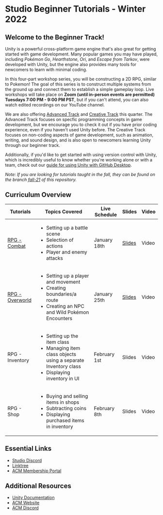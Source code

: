 # Studio Beginner Tutorials - Winter 2022
## Welcome to the Beginner Track!
Unity is a powerful cross-platform game engine that's also great for getting started with game development. Many popular games you may have played, including *Pokémon Go*, *Hearthstone*, *Ori*, and *Escape from Tarkov*, were developed with Unity, but the engine also provides many tools for newcomers to learn with minimal coding.

In this four-part workshop series, you will be constructing a 2D RPG, similar to Pokemon! The goal of this series is to construct multiple systems from the ground up and connect them to establish a simple gameplay loop. Live workshops will take place on **Zoom (until in-person events are permitted) Tuesdays 7:00 PM - 9:00 PM PST**,  but if you can't attend, you can also watch edited recordings on our YouTube channel.

We are also offering [Advanced Track](https://github.com/uclaacm/studio-advanced-tutorials-f21) and [Creative Track](https://github.com/uclaacm/studio-creative-tutorials-f21) this quarter. The Advanced Track focuses on specfic programming concepts in game development, but we encourage you to check it out if you have prior coding experience, even if you haven't used Unity before. The Creative Track focuses on non-coding aspects of game development, such as animation, writing, and sound design, and is also open to newcomers learning Unity through our beginner track.

Additionally, if you'd like to get started with using version control with Unity, which is incredibly useful to know whether you're working alone or with a team, check out our [guide for using Unity with GitHub Desktop](./Using%20Unity%20with%20GitHub%20Desktop/README.md). 

*Note: If you are looking for tutorials taught in the fall, they can be found on the branch [fall-21](https://github.com/uclaacm/studio-beginner-tutorials-f21/tree/fall-21) of this repository.*

## Curriculum Overview
| Tutorials | Topics Covered | Live Schedule | Slides | Video |
|-----------|----------------|---------------|--------|-------|
| [RPG - Combat](./Pokemon_Combat) | <ul> <li>Setting up a battle scene</li> <li>Selection of actions</li> <li>Player and enemy attacks</li> </ul> | January 18th | [Slides](https://docs.google.com/presentation/d/11wem-UyzL3qNAjySi4kznZZQPnx7d6gA_zXDun6X59s/edit?usp=sharing) | Video |
| [RPG - Overworld](./Pokemon_Overworld) | <ul> <li>Setting up a player and movement</li> <li>Creating boundaries/a route</li> <li>Creating an NPC and Wild Pokémon Encounters</li> </ul> | January 25th | [Slides](https://docs.google.com/presentation/d/1mX_tNAdCScIx0Qo3Y7ENI4bEb0RpwjQv5inyaSVVshQ/edit?usp=sharing) | Video |
| RPG - Inventory | <ul> <li>Setting up the item class</li> <li>Managing item class objects using a separate Inventory class</li> <li>Displaying inventory in UI</li> </ul> | February 1st | Slides | Video |
| RPG - Shop | <ul> <li>Buying and selling items in shops</li> <li>Subtracting coins</li> <li>Displaying purchased items in inventory</li> </ul> | February 8th | Slides | Video |

## Essential Links
- [Studio Discord](https://discord.com/invite/bBk2Mcw)
- [Linktree](https://linktr.ee/acmstudio)
- [ACM Membership Portal](https://members.uclaacm.com/)
## Additional Resources
- [Unity Documentation](https://docs.unity3d.com/Manual/index.html)
- [ACM Website](https://www.uclaacm.com/)
- [ACM Discord](https://discord.com/invite/eWmzKsY)
